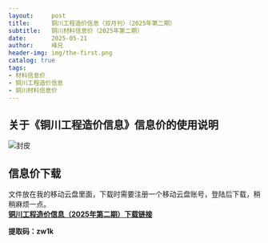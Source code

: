 ```yaml
---
layout:     post
title:      铜川工程造价信息（双月刊）（2025年第二期）
subtitle:   铜川材料信息价（2025年第二期）
date:       2025-05-21
author:     峰兄
header-img: img/the-first.png
catalog: true
tags:
- 材料信息价
- 铜川工程造价信息
- 铜川材料信息价
---
```

## 关于《铜川工程造价信息》信息价的使用说明 ##
![封皮](https://pic1.imgdb.cn/item/682d2d1758cb8da5c8fff3bb.jpg)

## 信息价下载 ##

文件放在我的移动云盘里面，下载时需要注册一个移动云盘账号，登陆后下载，稍稍麻烦一点。  
[**铜川工程造价信息（2025年第二期）下载链接**](https://caiyun.139.com/w/i/2nc6r0DEcrmnn)


**提取码：zw1k**

